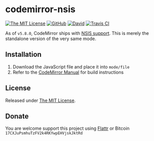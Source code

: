 # codemirror-nsis

[![The MIT License](https://img.shields.io/badge/license-MIT-orange.svg?style=flat-square)](http://opensource.org/licenses/MIT)
[![GitHub](https://img.shields.io/github/release/idleberg/codemirror-nsis.svg?style=flat-square)](https://github.com/idleberg/codemirror-nsis/releases)
[![David](https://img.shields.io/david/dev/idleberg/codemirror-nsis.svg?style=flat-square)](https://david-dm.org/idleberg/codemirror-nsis#info=devDependencies)
[![Travis CI](https://img.shields.io/travis/idleberg/codemirror-nsis.svg?style=flat-square)](https://travis-ci.org/idleberg/codemirror-nsis)

As of `v5.8.0`, CodeMirror ships with [NSIS support][2]. This is merely the standalone version of the very same mode.

## Installation

1. Download the JavaScript file and place it into `mode/file`
2. Refer to the [CodeMirror Manual][3] for build instructions

## License

Released under [The MIT License][4].

## Donate

You are welcome support this project using [Flattr][5] or Bitcoin `17CXJuPsmhuTzFV2k4RKYwpEHVjskJktRd`

[1]: http://codemirror.net/
[2]: http://codemirror.net/mode/nsis/
[3]: http://codemirror.net/doc/
[4]: https://opensource.org/licenses/MIT
[5]: https://flattr.com/submit/auto?user_id=idleberg&url=https://github.com/idleberg/codemirror-nsis
